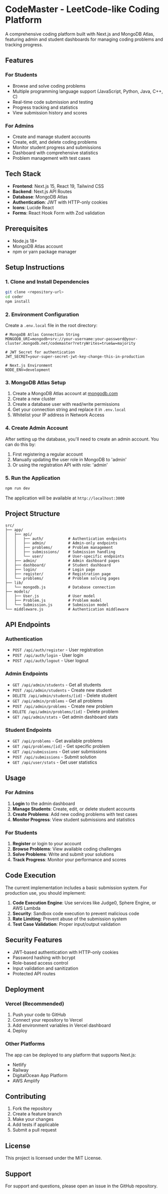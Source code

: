 # CodeMaster - LeetCode-like Coding Platform

A comprehensive coding platform built with Next.js and MongoDB Atlas, featuring admin and student dashboards for managing coding problems and tracking progress.

## Features

### For Students
- Browse and solve coding problems
- Multiple programming language support (JavaScript, Python, Java, C++, C)
- Real-time code submission and testing
- Progress tracking and statistics
- View submission history and scores

### For Admins
- Create and manage student accounts
- Create, edit, and delete coding problems
- Monitor student progress and submissions
- Dashboard with comprehensive statistics
- Problem management with test cases

## Tech Stack

- **Frontend**: Next.js 15, React 19, Tailwind CSS
- **Backend**: Next.js API Routes
- **Database**: MongoDB Atlas
- **Authentication**: JWT with HTTP-only cookies
- **Icons**: Lucide React
- **Forms**: React Hook Form with Zod validation

## Prerequisites

- Node.js 18+ 
- MongoDB Atlas account
- npm or yarn package manager

## Setup Instructions

### 1. Clone and Install Dependencies

```bash
git clone <repository-url>
cd coder
npm install
```

### 2. Environment Configuration

Create a `.env.local` file in the root directory:

```env
# MongoDB Atlas Connection String
MONGODB_URI=mongodb+srv://your-username:your-password@your-cluster.mongodb.net/codemaster?retryWrites=true&w=majority

# JWT Secret for authentication
JWT_SECRET=your-super-secret-jwt-key-change-this-in-production

# Next.js Environment
NODE_ENV=development
```

### 3. MongoDB Atlas Setup

1. Create a MongoDB Atlas account at [mongodb.com](https://mongodb.com)
2. Create a new cluster
3. Create a database user with read/write permissions
4. Get your connection string and replace it in `.env.local`
5. Whitelist your IP address in Network Access

### 4. Create Admin Account

After setting up the database, you'll need to create an admin account. You can do this by:

1. First registering a regular account
2. Manually updating the user role in MongoDB to 'admin'
3. Or using the registration API with role: 'admin'

### 5. Run the Application

```bash
npm run dev
```

The application will be available at `http://localhost:3000`

## Project Structure

```
src/
├── app/
│   ├── api/
│   │   ├── auth/           # Authentication endpoints
│   │   ├── admin/          # Admin-only endpoints
│   │   ├── problems/       # Problem management
│   │   ├── submissions/    # Submission handling
│   │   └── user/           # User-specific endpoints
│   ├── admin/              # Admin dashboard pages
│   ├── dashboard/          # Student dashboard
│   ├── login/              # Login page
│   ├── register/           # Registration page
│   └── problems/           # Problem solving pages
├── lib/
│   └── mongodb.js          # Database connection
├── models/
│   ├── User.js             # User model
│   ├── Problem.js          # Problem model
│   └── Submission.js       # Submission model
└── middleware.js           # Authentication middleware
```

## API Endpoints

### Authentication
- `POST /api/auth/register` - User registration
- `POST /api/auth/login` - User login
- `POST /api/auth/logout` - User logout

### Admin Endpoints
- `GET /api/admin/students` - Get all students
- `POST /api/admin/students` - Create new student
- `DELETE /api/admin/students/[id]` - Delete student
- `GET /api/admin/problems` - Get all problems
- `POST /api/admin/problems` - Create new problem
- `DELETE /api/admin/problems/[id]` - Delete problem
- `GET /api/admin/stats` - Get admin dashboard stats

### Student Endpoints
- `GET /api/problems` - Get available problems
- `GET /api/problems/[id]` - Get specific problem
- `GET /api/submissions` - Get user submissions
- `POST /api/submissions` - Submit solution
- `GET /api/user/stats` - Get user statistics

## Usage

### For Admins

1. **Login** to the admin dashboard
2. **Manage Students**: Create, edit, or delete student accounts
3. **Create Problems**: Add new coding problems with test cases
4. **Monitor Progress**: View student submissions and statistics

### For Students

1. **Register** or login to your account
2. **Browse Problems**: View available coding challenges
3. **Solve Problems**: Write and submit your solutions
4. **Track Progress**: Monitor your performance and scores

## Code Execution

The current implementation includes a basic submission system. For production use, you should implement:

1. **Code Execution Engine**: Use services like Judge0, Sphere Engine, or AWS Lambda
2. **Security**: Sandbox code execution to prevent malicious code
3. **Rate Limiting**: Prevent abuse of the submission system
4. **Test Case Validation**: Proper input/output validation

## Security Features

- JWT-based authentication with HTTP-only cookies
- Password hashing with bcrypt
- Role-based access control
- Input validation and sanitization
- Protected API routes

## Deployment

### Vercel (Recommended)

1. Push your code to GitHub
2. Connect your repository to Vercel
3. Add environment variables in Vercel dashboard
4. Deploy

### Other Platforms

The app can be deployed to any platform that supports Next.js:
- Netlify
- Railway
- DigitalOcean App Platform
- AWS Amplify

## Contributing

1. Fork the repository
2. Create a feature branch
3. Make your changes
4. Add tests if applicable
5. Submit a pull request

## License

This project is licensed under the MIT License.

## Support

For support and questions, please open an issue in the GitHub repository.

